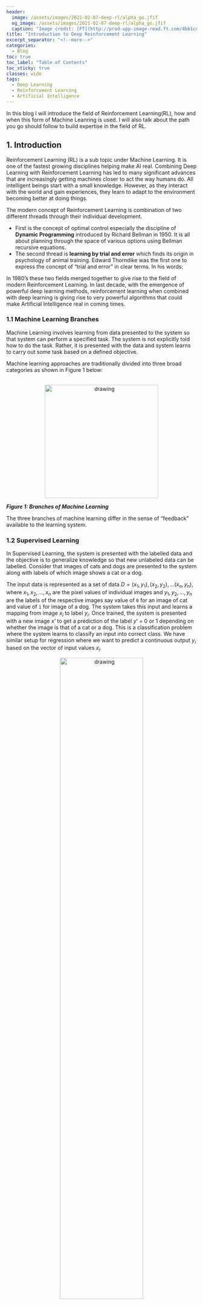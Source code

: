 ```yaml
---
header:
  image: /assets/images/2021-02-07-deep-rl/alpha_go.jfif
  og_image: /assets/images/2021-02-07-deep-rl/alpha_go.jfif
  caption: "Image credit: [FT](http://prod-upp-image-read.ft.com/4bb1cd86-0a48-11e7-ac5a-903b21361b43)"
title: "Introduction to Deep Reinforcement Learning"
excerpt_separator: "<!--more-->"
categories:
  - Blog
toc: true
toc_label: "Table of Contents"
toc_sticky: true
classes: wide
tags:
  - Deep Learning
  - Reinforcement Learning
  - Artificial Intelligence
---
```


In this blog I will introduce the field of Reinforcement Learning(RL), how and when this form of Machine Leanring is used. I will also talk about the path you go should follow to build expertise in the field of RL. 

<!--more-->
## 1. Introduction

Reinforcement Learning (RL) is a sub topic under Machine Learning. It is one of the fastest growing disciplines helping make AI real. Combining Deep Learning with Reinforcement Learning has led to many significant advances that are increasingly getting machines closer to act the way humans do. All intelligent beings start with a small knowledge. However, as they interact with the world and gain experiences, they learn to adapt to the environment becoming better at doing things.

The modern concept of Reinforcement Learning is combination of two different threads through their individual development. 

- First is the concept of optimal control especially the discipline of **Dynamic Programming** introduced by Richard Bellman in 1950. It is all about planning through the space of various options using Bellman recursive equations. 
- The second thread is **learning by trial and error** which finds its origin in psychology of animal training. Edward Thorndike was the first one to express the concept of “trial and error” in clear terms. In his words:

In 1980’s these two fields merged together to give rise to the field of modern Reinforcement Learning. In last decade, with the emergence of powerful deep learning methods, reinforcement learning when combined with deep learning is giving rise to very powerful algorithms that could make Artificial Intelligence real in coming times.

### 1.1 Machine Learning Branches

Machine Learning involves learning from data presented to the system so that system can perform a specified task. The system is not explicitly told how to do the task. Rather, it is presented with the data and system learns to carry out some task based on a defined objective. 

Machine learning approaches are traditionally divided into three broad categories as shown in Figure 1 below:
<br>
<br>
<p align="center">
<img src="/assets/images/2021-02-07-deep-rl/ml_branches.png" alt="drawing" width="300"/>
</p>

***Figure 1: Branches of Machine Learning***

The three branches of machine learning differ in the sense of “feedback” available to the learning system.

### 1.2 Supervised Learning

In Supervised Learning, the system is presented with the labelled data and the objective is to generalize knowledge so that new unlabeled data can be labelled. Consider that images of cats and dogs are presented to the system along with labels of which image shows a cat or a dog. 
  
The input data is represented as a set of data $D=\left(x_1,y_1\right),\left(x_2,y_2\right),\ldots\left(x_n,y_n\right)$, where $x_1,x_2,\ldots,x_n$ are the pixel values of individual images and $y_1,y_2,\ldots,y_n$ are the labels of the respective images say value of `0` for an image of cat and value of `1` for image of a dog. The system takes this input and learns a mapping from image $x_i$ to label $y_i$. Once trained, the system is presented with a new image $x’$ to get a prediction of the label $y’$ = 0 or 1 depending on whether the image is that of a cat or a dog. This is a classification problem where the system learns to classify an input into correct class. We have similar setup for regression where we want to predict a continuous output $y_i$ based on the vector of input values $x_i$.

<p align="center">
<img src="/assets/images/2021-02-07-deep-rl/supervised_learning.png" alt="drawing" width="66%"/>
</p>

***Figure 2: Supervised Machine Learning***

### 1.3 Unsupervised Learning

The second branch is Unsupervised Learning. Unsupervised Learning has no labels. It only has the inputs $D=x_1,x_2,\ldots,x_n$ and no labels. The system uses this data to learn the hidden structure of the data so that it can cluster/categorize the data into some broad categories. Post learning, when the system is presented with a new data point  $x’$, it can match the new data point to one of the learnt clusters. Unlike Supervised Learning, there is no well-defined meaning to each category. Once the data is clustered into category, based on most common attributes within a cluster we could assign some meaning to it. The other use of Unsupervised Learning is to use leverage underlying input data to learn the data distribution so that the system can be subsequently queried to produce a new synthetic data point.

<p align="center">
<img src="/assets/images/2021-02-07-deep-rl/unsupervised_learning.png" alt="drawing" width="66%"/>
</p>

***Figure 3: Unsupervised Machine Learning***


### 1.4 Reinforcement Learning (RL)

While supervised Learning is learning with a **teacher** - *the labelled data* telling the system what the mapping form input $x_i$ to output $y_i$ is, RL is more like learning with a **critic**. The **Critic** gives feedback to the learner (the model) on how good or bad his knowledge is. The learner uses this feedback to iteratively improve its knowledge.

Let us first look at an example. Assume we are designing an autonomous vehicle which can drive on it own. We have a car which we will call ***agent*** i.e., a system or an algorithm that is leaning to drive on its own. It is learning a ***behavior*** to drive. It’s current coordinates, speed, direction of motion when combined together as a vector of numbers is known as its ***current state***. The agent uses its current state to make a decision to either apply brake or press on gas pedal. It also uses this information to turn the steering to change the direction of car’s motion. The combined decision of “breaking/accelerating” and “steering the car” is known as ***action***. The mapping of a specific current state to a specific action is known as ***policy***. The agent’s action when good will yield a happy outcome and when action is bad, it will result in an unhappy outcome. Agent uses this feedback of outcome to assess the effectiveness of its action. The outcome as a feedback is known as ***reward*** that the agent gets for acting in a particular way in a specific state. Based on the current state and its action, the car reaches a new set of coordinates, speed and direction. This is the ***new state*** that the agent finds itself in based on how it acted in previous step. Who provides this outcome and decides the new state? It is the surroundings of the car and it is something that car/agent has no control over. This everything else that agent does not control is known as ***environment***. 

<p align="center">
<img src="/assets/images/2021-02-07-deep-rl/rl_cartoon.png" alt="drawing" width="66%"/>
</p>

***Figure 4: Reinforcement Learning***

In Reinforcement Learning, the agent does not have prior knowledge of the system. It gathers feedback and uses that feedback to plan/learn actions to maximize a specific objective. As it does not have enough information about the environment initially, it must explore to gather insights. Once it gathers “enough” knowledge, it needs to exploit that knowledge to start adjusting its behavior in order to maximize the objective it is chasing. The difficult part is that there is no way to know when the exploration is “enough. If the agent continues to explore even after it has obtained perfect knowledge, it is wasting resources trying to gather new information of which there is none left. On the other hand, if the agent prematurely assumes that it has gathered enough knowledge it may land up optimizing based on incomplete information and may perform poorly. This ***dilemma of when to explore and when to exploit*** is the core recurring theme of Reinforcement Learning algorithms. 

In 2014, DeepMind, successfully combined Deep learning techniques with Reinforcement Learning to train a game playing agent which could play Atari games based on the images of the game without any prior knowledge of the rules of the Atari games. 

To motivate further, let us look at some examples of how RL is being used today:

- **Autonomous Vehicles (AV)** : AVs have sensors like LiDAR, Radar, Cameras etc., using which AVs sense their nearby environment. The raw sensory data and object detection is combined to get a unified scene representation which is used for planning out a path to destination. Actions like overtaking, lane changing, Automated parking also leverage various parts of reinforcement learning to build intelligence into the behavior. The alternative would be to hand craft various rules and that can never be exhaustive or flexible.
- **Robots** : Using Computer vision and Natural Language Processing or Speech recognition using Deep Learning techniques have added human like perceptions to autonomous robots. Further, deep learning and reinforcement learning combined methods have resulted in teaching robots to learn human like gaits to walk, pick and manipulate objects or to observe human behavior through cameras and learn to perform like humans.
- **Recommendation Systems** : Today we see recommender systems everywhere. Video sharing/hosting applications such as YouTube and Facebook suggest us the videos that we would like to watch based on our viewing history. All such recommender engines are increasing getting driven by Reinforcement Learning based systems. These systems continually learn from the way users respond to the suggestions presented by the engine. A user acting on the recommendation reinforces these actions as good actions given the context. 
- **Finance and Trading** : Due to its sequential action optimization focus wherein past states and actions influence the future outcomes; Reinforcement Learning finds significant use in time series analysis especially in the field of Finance and Stock Trading. Many automated trading strategies use reinforcement learning approach to continually improve and fine tune the trading algorithms based on the feedback from past actions. 
- **Game Playing** : Finally, RL based agents are able to beat human players in many a board games. While it may seem wasteful to design agents that can play games, there is a reason for that. Games offer a simpler idealized world, making it easier to design, train and compare approaches. Approaches learnt under such idealized environment/setup can be subsequently enhanced to make agents perform well in real world situations. Games provide a well-controlled environment to research deeper into the field.

## 2. Types of algorithms/approaches in RL

Let us briefly look at the core elements that comprise a RL system:

***Policy*** is what forms the intelligence of the agent. An agent gets to interact with the environment to sense the current state of the environment e.g., robot getting visual and other sensory inputs from the system. The robot, like an intelligent entity, uses the current information to decide on what to do next i.e., what action to perform. Policy maps the state to the action. Policies can be deterministic i.e., for a given state of environment, there is a fixed action that the agent takes. Sometimes the policies can be stochastic i.e. for a given state there are multiple possible actions that the agent can take.

***Reward*** refers to the goal/objective that agent is trying to achieve. Consider a robot trying to go from Point A to Point B. It senses the current position and takes an action. If that action brings it near to its goal B, we would expect the reward to be positive. If it takes the robot away from Point B, it is an unfavorable outcome and we would expect the reward to be negative. Reward is a numerical value indicating the goodness of the action taken by the agent and is the primary way for agent to adjust its behavior i.e., optimizing the policy that it is learning.

***Value functions*** are like long term rewards which are influenced not only by the environment but also by the policy agent is following. Value exists because of reward. The agent accumulates the reward as it follows a policy and uses this cumulative reward to assess the value in a state. It then makes changes to its policy to increase the value of the state.

The last component is ***model of the environment***. In some approaches of finding optimal behavior, agents use the interactions with the environment to form an internal model of the environment. Such an internal model helps the agent to plan i.e., consider one or more chain of actions to assess the best sequence of actions. This method is called **model-based learning**. At the same time there are other methods which are completely based on trial-and-error. Such methods do not form any model of the environment. Hence these are called **model-free methods**. Majority of the agents use a combination of model-based and model-free methods for finding optimal policy.

With the background of reinforcement learning setup and bellman equations, it is time to look at the landscape of algorithms in reinforcement learning world. Figure 5 shows a high-level landscape of the various types of learning algorithm in RL space.

<br>
<p align="center">
<img src="/assets/images/2021-02-07-deep-rl/mind_map_rl_algos.png" alt="drawing" width="500"/>
</p>

***Figure 5: [Mind map of algorithms](https://spinningup.openai.com/en/latest/spinningup/rl_intro2.html) in reinforcement learning. It is a high level map showing only broad categorization.***
<br>
<br>


The first broad categorization of algorithms can be done base on the knowledge (or lack thereof) of the model – i.e. category of ***model based*** and ***model free*** algorithms.

***Model based*** algorithms can be further classified into two categories – one where we are given the model e.g. game of “Go” or “chess” and second category being the one where agent needs to explore and learn the model. Some popular approaches under “learn the model” are **World models**, Imagination Augmented Agents **(I2A)**, Model Based RL with Model Free Fine Tuning **(MBMF)** and Model Based Value Exploration **(MBVE)**. 

Moving back to “***model free***” setup, There is a set of algorithms that directly optimize the policy to maximize the long term cumulative reward. Some popular ones under this category are **Policy gradient**, Actor Critic and its variations (**A2C / A3C**), Proximal Policy Optimization (**PPO**) and Trust Region Policy Optimization (**TRPO**). 


There is another set of algorithms that use Bellman Dynamic Programming to learn the quality of a random policy and then use value functions to iteratively improve the policies. **Q-learning** forms the major part of model free bellman driven state/action value optimization. The popular variants under this approach are Deep Q-Networks (**DQN**) along with its various variants, Categorical 51-Atom DQN (**C51**), Quantile Regression DQN (**QR-DQN**) and Hindsight Experience Replay (**HER**). 

Finally, there are a set of algorithms which lie midway between Q-learning and Policy optimization. The popular ones in this category are Deep Deterministic Policy Gradient (**DDPG**), Twin delayed DDPG (**TD3**) and Soft Actor-Critic (**SAC**). 

Above categorizations are just to help you appreciate the different approaches and popular algorithms. However, the list and the categorization are not an exhaustive one. The field of reinforcement learning is evolving rapidly with new approaches being added on a regular basis. Please use above mind map only as a high-level guidance.

## 3. How to get started

Like any other discipline of Machine Learning, mastering RL involves two aspects: theory and algorithm implementations. I will first walk through the book that I have written which forms an end-to-end learning product for mastering RL. Next, I will present some alternate sources, courses and books by the leading experts from various top universities and research institutions.

### **3.1 Follow my Book - Deep Reinforcement Learning with Python**

[You can checkout the details here](https://www.apress.com/gp/book/9781484268087)

I have written a book which covers all the aspects of RL combined with Deep Learning which covers the theory and implementations right from the very basic algorithms to the advanced ones as shown in the mind map in Figure 2. It takes a linear approach to go deeper into all the various RL setups and popular algorithms under each branch. It is getting ready to be published in coming April. 

Though this book assumes no prior knowledge of the field of Reinforcement Learning, it expects the readers to be familiar with basics of Machine Learning specifically Supervised Learning. Have you coded in Python earlier? Are you comfortable working with libraries like NumPy and scikit-learn? Have you heard of deep learning and have explored basic build blocks of training simple models in PyTorch or TensorFlow? You should answer yes to all of the above questions to get the best out of this book. If not, I would suggest you to refresh these concepts first, nothing too deep, any introductory online tutorial or book from Apress on above topics would be sufficient. 

For a subject like this, math is unavoidable. However, I have tried my best to keep it minimal. The book quotes a lot of research papers giving short explanations of the approach taken. Readers wanting to have a deeper understanding of the theory should go through these research papers. This book’s purpose is to introduce practitioners to the motivation and high-level approach behind many of the latest techniques in this field. However, by no means it is meant to provide a complete theoretical understanding of these techniques which is best gained by reading the original papers.  

The book is organized into ten chapters. 

**Chapter 1** – *Introduction to Reinforcement Learning*, is an introduction to the topic, setting the background and motivating readers with real world examples. It also covers the installation of python and related libraries to be able to run the code accompanying this book.

**Chapter 2** – *Markov Decision Processes*, defines the problem in detail that we want to solve in RL. It goes in depth about what constitutes a reward, value functions, model and policy. It introduces various flavors of Markov Processes, establishing the equations by Richard Bellman as part of Dynamic Programming. 

**Chapter 3** – *Model based Algorithms*, focusses on the setup in which model is given and the agent plans its action for optimal outcome. It introduces OpenAI Gym environment library that is used for coding and testing algorithms throughout the book. Finally, it explores value and policy iteration approaches to planning. 

**Chapter 4** – *Model Free Approaches*, talks about the model free learning methods. Under this setup, the agent has no knowledge of the environment/model. It interacts with the environment and uses the rewards to learn an optimal policy through trial-and-error approach. It specifically looks at Monte Carlo (MC) approach and Temporal Difference (TD) approach to learning, first studying these individually and then combining the two under the concept of n-step returns and eligibility traces.

**Chapter 5** – *Function Approximation and Deep Learning*, moves to looking at setups in which the state of the system changes from being discrete (as will be the case till chapter 4) to being continuous. Next, it explores the concept of using parameterized functions to represent the state and bring scalability-  First using the traditional approach of hand-crafted function approximation followed by use of Deep Learning based model as non-linear function approximators. 

**Chapter 6** – *Deep Q Learning (DQN)*, dives deep into the approach DeepMind took to successfully demonstrate the use of deep learning together with reinforcement learning designing agents that could learn to play video games such as Atari Games. It explores how DQN works and what tweaks are required to make it learn. It is followed by a survey of various flavors of DQN, complete with detailed code examples, both in PyTorch and TensorFlow.

**Chapter 7** – *Policy Gradient Algorithms*, switches the focus to explore the approach of learning a good policy directly in model free setup. The approaches in preceding chapters are based on first learning value functions and then using these value functions to optimize the policy. In this chapter, we first talk about the theoretical foundations of the direct policy optimization approach. After establishing the foundations, we discuss various approaches including some very recent and highly successful algorithms, complete with implementations in PyTorch and TensorFlow.

**Chapter 8** – *Combining Policy Gradients and Q-Learning*, as the name suggests, deals with approach of combining value based DQN and Policy Gradients methods in order to leverage the advantages of both the approaches. It also enables us to design agents that can operation in continuous action spaces We specifically look at three very popular approaches – Deep Deterministic Policy Gradients (DDPG), Twin Delayed DDPG (TD3), Soft Actor Critic (SAC). Like before, comprehensive implementations in PyTorch and TensorFlow is provided to help readers master the subject.

**Chapter 9** – *Integrated Planning and Learning*, is all about combing the model-based approach from Chapter 3 and model free approach from Chapters 4 to 8. It explores the general framework under which such integration can be made possible. Finally, it explains Monte Carlo Tree Search (MCTS) and how the same was used to train AlphaGo that could beat export human Go Players. 

**Chapter 10** – *Further Exploration and Next Steps*, surveys various other extensions of Reinforcement Learning, concepts like scalable model-based approaches, Imitation and Inverse Learning, Derivative free methods, Transfer and Multi Task Learning as well as Meta Learning. The coverage here is at 30,000 feet to expose readers to new and related concepts without getting lost into the details. The chapter concludes by talking about the way readers should continue to explore and learn beyond what is covered in this book.

### **3.2 Other courses and links**

Lastly, I present list of courses and links that can help you further explore the theory and advanced topics. I cite them below in no particular order:

1. Text Book - [Reinforcement Learning: An Introduction](http://incompleteideas.net/book/the-book.html) by Richard S. Sutton and Andrew G. Barto. This is a must read for any practitioner of RL. The book is divided into 3 parts and I would strongly recommend reading through Parts I and II. The sections marked with (*) can be skipped in first reading. And if you click on [this](http://incompleteideas.net/book/code/code2nd.html), you will see the links of python and Matlab implementations of the examples and exercises contained in the book.
2. [Video Lectures by David Silver](https://www.davidsilver.uk/teaching/). These lectures are wonderful and easy to understand introduction to RL, the basics and some advanced topics. I highly recommend watching these in a sequential manner.
3. [Deep RL Course by Assistant Professor Sergey Levine](http://rail.eecs.berkeley.edu/deeprlcourse/) of UC Berkeley. As of now you have complete set of video lectures, slides and python assignments available for the Fall 2020 offering. It goes deeper into derivations and have significant math. However, if you have a good background on Linear Algebra, Probability theory and Calculus, it would be very rewarding to go through this material.
4.  [Reinforcement Learning Specialization](https://www.coursera.org/specializations/reinforcement-learning) at Coursera offered by University of Albera, the same university where Sutton and Barto are Professors at. 
5.  [Deep RL Bootcamp - 2017](https://sites.google.com/view/deep-rl-bootcamp/lectures). These are video recordings of a 2 day bootcamp in 2017 organized at UC Berkeley by Professor Pieter Abbeel. A good set of video recordings with a decent overlap with the material covered in Sergey Levine's course.
6.  [Stanford's Reinforcement Learning Course](https://web.stanford.edu/class/cs234/). Again an excellent introduction to the field of Reinforcement Learning. While the material is available for currently underway Winter 2021 run of the course, complete with presentations, notes and assignment, the videos are not available for free viewing. You can checkout the videos of 2019 run [here](https://www.youtube.com/watch?v=FgzM3zpZ55o).
7.  [Practical Reinforcement Learning Course](https://www.coursera.org/learn/practical-rl) by HSE University Moscow. It is a very well paced course covering the basics to advance topics. However, at times I found the coverage of material to be a bit too high level for my likings. Their coding exercises are great though. Yon can also check out their latest iteration of the course at [github](https://github.com/yandexdataschool/Practical_RL).
8.  [Advanced Deep Learning and Reinforcement Learning](https://deepmind.com/learning-resources/reinforcement-learning-lectures-series-2018) taught by DeepMind Scientists at University College London (UCL). It also covers the fundamentals and advance topics. The material has good overlap with the material covered in David Silver's video lectures. 
9.  [Spinning Up in Deep RL](https://spinningup.openai.com/), a web page with a python library hosted by OpenAI which is yet another great resource to dive deep into RL. In my view this material is a great resource to cement your understanding after going through the basic courses. Or you could dive right into it if you are comfortable with Deep Learning and PyTorch or TensorFlow. 


## 4. Conclusion

Reinforcement Learning is seeing significant advances. There is more to the basic RL which I cover in my book's last chapter. There are evolving disciplines like Imitation and Inverse Learning, Derivative free methods, Transfer and Multi Task Learning as well as Meta Learning. 

RL is finding increasing use in very diverse applications ranging from Health Care, Autonomous Vehicles, Robots, Finance and e-commerce as well as various other fields. 

In this blog I have tried to introduce the field of RL and also share links to various online resources that could be used to master this field. 

I will be very happy to get your feedback so that I could improve it further.